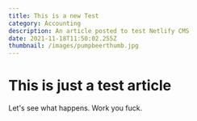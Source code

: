 ```yaml
---
title: This is a new Test
category: Accounting
description: An article posted to test Netlify CMS
date: 2021-11-18T11:50:02.255Z
thumbnail: /images/pumpbeerthumb.jpg
---
```


# This is just a test article

Let's see what happens. Work you fuck.
